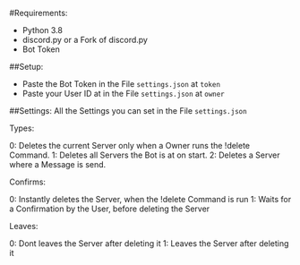 #Requirements:
- Python 3.8
- discord.py or a Fork of discord.py
- Bot Token

##Setup:
- Paste the Bot Token in the File `settings.json` at `token`
- Paste your User ID at in the File `settings.json` at `owner`

##Settings:
All the Settings you can set in the File `settings.json`

Types:

0: Deletes the current Server only when a Owner runs the !delete Command.
1: Deletes all Servers the Bot is at on start.
2: Deletes a Server where a Message is send.

Confirms:

0: Instantly deletes the Server, when the !delete Command is run
1: Waits for a Confirmation by the User, before deleting the Server

Leaves:

0: Dont leaves the Server after deleting it
1: Leaves the Server after deleting it